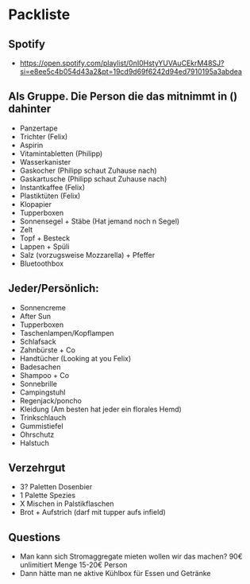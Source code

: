 # Packliste
## Spotify
- https://open.spotify.com/playlist/0nI0HstyYUVAuCEkrM48SJ?si=e8ee5c4b054d43a2&pt=19cd9d69f6242d94ed7910195a3abdea
## Als Gruppe. Die Person die das mitnimmt in () dahinter
- Panzertape
- Trichter (Felix)
- Aspirin
- Vitamintabletten (Philipp)
- Wasserkanister
- Gaskocher (Philipp schaut Zuhause nach)
- Gaskartusche (Philipp schaut Zuhause nach)
- Instantkaffee (Felix)
- Plastiktüten (Felix)
- Klopapier
- Tupperboxen
- Sonnensegel + Stäbe (Hat jemand noch n Segel)
- Zelt
- Topf + Besteck
- Lappen + Spüli
- Salz (vorzugsweise Mozzarella) + Pfeffer
- Bluetoothbox

## Jeder/Persönlich:
- Sonnencreme
- After Sun
- Tupperboxen
- Taschenlampen/Kopflampen
- Schlafsack
- Zahnbürste + Co
- Handtücher (Looking at you Felix)
- Badesachen
- Shampoo + Co
- Sonnebrille
- Campingstuhl
- Regenjack/poncho
- Kleidung (Am besten hat jeder ein florales Hemd)
- Trinkschlauch
- Gummistiefel
- Ohrschutz
- Halstuch
  

## Verzehrgut
- 3? Paletten Dosenbier
- 1 Palette Spezies
- X Mischen in Palstikflaschen
- Brot + Aufstrich (darf mit tupper aufs infield)


## Questions
- Man kann sich Stromaggregate mieten wollen wir das machen? 90€ unlimitiert Menge 15-20€ Person
- Dann hätte man ne aktive Kühlbox für Essen und Getränke
  

